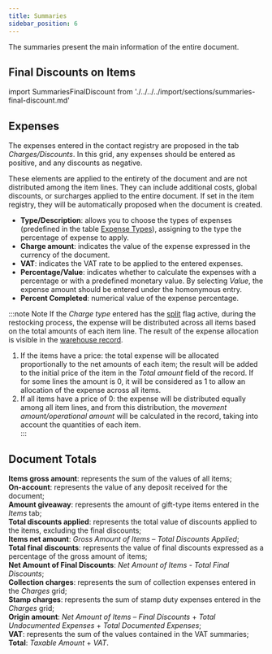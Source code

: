 ```yaml
---
title: Summaries
sidebar_position: 6
---
```


The summaries present the main information of the entire document.

## Final Discounts on Items 

import SummariesFinalDiscount from './../../../import/sections/summaries-final-discount.md'

<SummariesFinalDiscount />

## Expenses 

The expenses entered in the contact registry are proposed in the tab *Charges/Discounts*. In this grid, any expenses should be entered as positive, and any discounts as negative.      

These elements are applied to the entirety of the document and are not distributed among the item lines. They can include additional costs, global discounts, or surcharges applied to the entire document. If set in the item registry, they will be automatically proposed when the document is created.

- **Type/Description**: allows you to choose the types of expenses (predefined in the table [Expense Types](/docs/configurations/tables/general-settings/expenses-types)), assigning to the type the percentage of expense to apply.  
- **Charge amount**: indicates the value of the expense expressed in the currency of the document.    
- **VAT**: indicates the VAT rate to be applied to the entered expenses.   
- **Percentage/Value**: indicates whether to calculate the expenses with a percentage or with a predefined monetary value. By selecting *Value*, the expense amount should be entered under the homonymous entry.      
- **Percent Completed**: numerical value of the expense percentage.  

:::note Note
If the *Charge type* entered has the [split](/docs/configurations/tables/general-settings/expenses-types#link-to-logic) flag active, during the restocking process, the expense will be distributed across all items based on the total amounts of each item line. The result of the expense allocation is visible in the [warehouse record](/docs/logistics/warehouse/stock-records/record).    
1. If the items have a price: the total expense will be allocated proportionally to the net amounts of each item; the result will be added to the initial price of the item in the *Total amount* field of the record. If for some lines the amount is 0, it will be considered as 1 to allow an allocation of the expense across all items.   
2. If all items have a price of 0: the expense will be distributed equally among all item lines, and from this distribution, the *movement amount/operational amount* will be calculated in the record, taking into account the quantities of each item.   
:::

## Document Totals 

**Items gross amount**: represents the sum of the values of all items;  
**On-account**: represents the value of any deposit received for the document;  
**Amount giveaway**: represents the amount of gift-type items entered in the *Items* tab;  
**Total discounts applied**: represents the total value of discounts applied to the items, excluding the final discounts;  
**Items net amount**: *Gross Amount of Items* – *Total Discounts Applied*;  
**Total final discounts**: represents the value of final discounts expressed as a percentage of the gross amount of items;  
**Net Amount of Final Discounts**: *Net Amount of Items* - *Total Final Discounts*;  
**Collection charges**: represents the sum of collection expenses entered in the *Charges* grid;  
**Stamp charges**: represents the sum of stamp duty expenses entered in the *Charges* grid;   
**Origin amount**: *Net Amount of Items* – *Final Discounts* + *Total Undocumented Expenses* + *Total Documented Expenses*;  
**VAT**: represents the sum of the values contained in the VAT summaries;  
**Total**: *Taxable Amount* + *VAT*.